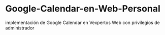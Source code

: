 # Google-Calendar-en-Web-Personal
implementación de Google Calendar en Vexpertos Web con privilegios de administrador
